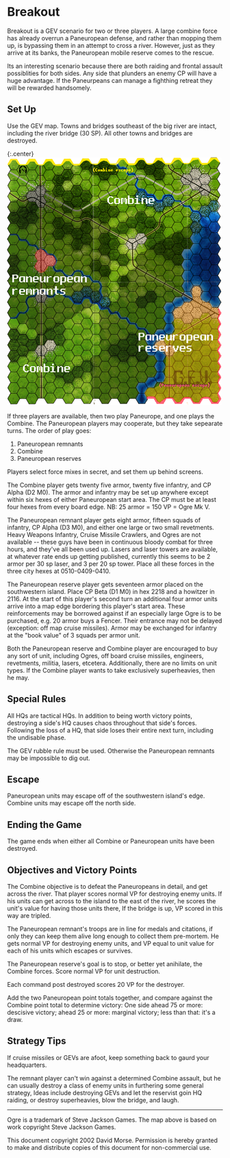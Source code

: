 
# Breakout

Breakout is a GEV scenario for two or three players. A large combine
force has already overrun a Paneuropean defense, and rather than mopping
them up, is bypassing them in an attempt to cross a river. However, just
as they arrive at its banks, the Paneuropean mobile reserve comes to the
rescue.

Its an interesting scenario because there are both raiding and frontal
assault possiblities for both sides. Any side that plunders an enemy CP
will have a huge advantage. If the Paneurpeans can manage a fighthing
retreat they will be rewarded handsomely.

## Set Up

Use the GEV map. Towns and bridges southeast of the big river are
intact, including the river bridge (30 SP). All other towns and bridges
are destroyed.

{:.center}
![Three player Breakout](/images/ogre/breakout.png)

If three players are available, then two play Paneurope, and one plays
the Combine. The Paneuropean players may cooperate, but they take
sepearate turns. The order of play goes:

1. Paneuropean remnants
1. Combine
1. Paneuropean reserves

Players select force mixes in secret, and set them up behind screens.

The Combine player gets twenty five armor, twenty five infantry, and CP
Alpha (D2 M0). The armor and infantry may be set up anywhere except
within six hexes of either Paneuropean start area. The CP must be at
least four hexes from every board edge. NB: 25 armor = 150 VP = Ogre Mk
V.

The Paneuropean remnant player gets eight armor, fifteen squads of
infantry, CP Alpha (D3 M0), and either one large or two small
revetments. Heavy Weapons Infantry, Cruise Missile Crawlers, and Ogres
are not available -- these guys have been in continuous bloody combat
for three hours, and they've all been used up. Lasers and laser towers
are available, at whatever rate ends up getting published, currently
this seems to be 2 armor per 30 sp laser, and 3 per 20 sp tower. Place
all these forces in the three city hexes at 0510-0409-0410.

The Paneuropean reserve player gets seventeen armor placed on the
southwestern island. Place CP Beta (D1 M0) in hex 2218 and a howitzer in
2116. At the start of this player's second turn an additional four armor
      units arrive into a map edge bordering this player's start area.
These reinforcements may be borrowed against if an especially large Ogre
is to be purchased, e.g. 20 armor buys a Fencer. Their entrance may not
be delayed (exception: off map cruise missiles). Armor may be exchanged
for infantry at the "book value" of 3 squads per armor unit.

Both the Paneuropean reserve and Combine player are encouraged to buy
any sort of unit, including Ogres, off board cruise missiles, engineers,
revetments, militia, lasers, etcetera. Additionally, there are no limits
on unit types. If the Combine player wants to take exclusively
superheavies, then he may.

## Special Rules

All HQs are tactical HQs. In addition to being worth victory points,
destroying a side's HQ causes chaos throughout that side's forces.
Following the loss of a HQ, that side loses their entire next turn,
including the undisable phase.

The GEV rubble rule must be used. Otherwise the Paneuropean remnants may
be impossible to dig out.

## Escape

Paneuropean units may escape off of the southwestern island's edge.
Combine units may escape off the north side.

## Ending the Game

The game ends when either all Combine or Paneuropean units have been
destroyed.

## Objectives and Victory Points

The Combine objective is to defeat the Paneuropeans in detail, and get
across the river. That player scores normal VP for destroying enemy
units. If his units can get across to the island to the east of the
river, he scores the unit's value for having those units there, If the
bridge is up, VP scored in this way are tripled.

The Paneuropean remnant's troops are in line for medals and citations,
if only they can keep them alive long enough to collect them pre-mortem.
He gets normal VP for destroying enemy units, and VP equal to unit value
for each of his units which escapes or survives.

The Paneuropean reserve's goal is to stop, or better yet anihilate, the
Combine forces. Score normal VP for unit destruction.

Each command post destroyed scores 20 VP for the destroyer.

Add the two Paneuropean point totals together, and compare against the
Combine point total to determine victory: One side ahead 75 or more:
descisive victory; ahead 25 or more: marginal victory; less than that:
it's a draw.

## Strategy Tips

If cruise missiles or GEVs are afoot, keep something back to gaurd your
headquarters.

The remnant player can't win against a determined Combine assault, but
he can usually destroy a class of enemy units in furthering some general
strategy, Ideas include destroying GEVs and let the reservist goin HQ
raiding, or destroy superheavies, blow the bridge, and laugh.

---

Ogre is a trademark of Steve Jackson Games. The map above is based on
work copyright Steve Jackson Games.

This document copyright 2002 David Morse. Permission is hereby granted
to make and distribute copies of this document for non-commercial use.


